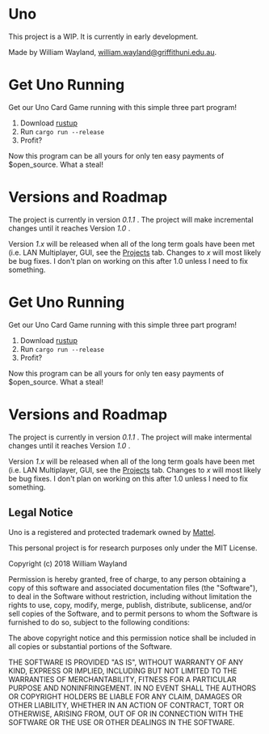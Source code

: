 # Uno

This project is a WIP. It is currently in early development.

Made by William Wayland, william.wayland@griffithuni.edu.au.

# Get Uno Running 

Get our Uno Card Game running with this simple three part program!

1. Download [rustup](https://rustup.rs)
2. Run `cargo run --release`
3. Profit?

Now this program can be all yours for only ten easy payments of $open_source. What a steal!

# Versions and Roadmap

The project is currently in version *0.1.1* . The project will make incremental changes until it reaches Version *1.0* .

Version *1.x* will be released when all of the long term goals have been met (i.e. LAN Multiplayer, GUI, see the [Projects](https://github.com/gutrix/uno/projects/1) tab. Changes to *x* will most likely be bug fixes. I don't plan on working on this after 1.0 unless I need to fix something. 

# Get Uno Running 

Get our Uno Card Game running with this simple three part program!

1. Download [rustup](https://rustup.rs)
2. Run `cargo run --release`
3. Profit?

Now this program can be all yours for only ten easy payments of $open_source. What a steal!

# Versions and Roadmap

The project is currently in version *0.1.1* . The project will make intermental changes until it reaches Version *1.0* .

Version *1.x* will be released when all of the long term goals have been met (i.e. LAN Multiplayer, GUI, see the [Projects](https://github.com/gutrix/uno/projects/1) tab. Changes to *x* will most likely be bug fixes. I don't plan on working on this after 1.0 unless I need to fix something. 

## Legal Notice 

Uno is a registered and protected trademark owned by [Mattel](https://www.mattel.com/en-us).

This personal project is for research purposes only under the MIT License. 

Copyright (c) 2018 William Wayland

Permission is hereby granted, free of charge, to any person obtaining a copy
of this software and associated documentation files (the "Software"), to deal
in the Software without restriction, including without limitation the rights
to use, copy, modify, merge, publish, distribute, sublicense, and/or sell
copies of the Software, and to permit persons to whom the Software is
furnished to do so, subject to the following conditions:

The above copyright notice and this permission notice shall be included in all
copies or substantial portions of the Software.

THE SOFTWARE IS PROVIDED "AS IS", WITHOUT WARRANTY OF ANY KIND, EXPRESS OR
IMPLIED, INCLUDING BUT NOT LIMITED TO THE WARRANTIES OF MERCHANTABILITY,
FITNESS FOR A PARTICULAR PURPOSE AND NONINFRINGEMENT. IN NO EVENT SHALL THE
AUTHORS OR COPYRIGHT HOLDERS BE LIABLE FOR ANY CLAIM, DAMAGES OR OTHER
LIABILITY, WHETHER IN AN ACTION OF CONTRACT, TORT OR OTHERWISE, ARISING FROM,
OUT OF OR IN CONNECTION WITH THE SOFTWARE OR THE USE OR OTHER DEALINGS IN THE
SOFTWARE.
    
